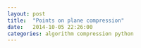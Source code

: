 ```yaml
---
layout: post
title:  "Points on plane compression"
date:   2014-10-05 22:26:00
categories: algorithm compression python
---
```


